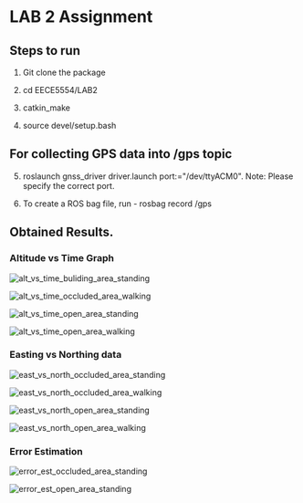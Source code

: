 # LAB 2 Assignment


## Steps to run

1) Git clone the package

2) cd EECE5554/LAB2

3) catkin_make

4) source devel/setup.bash

## For collecting GPS data into /gps topic

5) roslaunch gnss_driver driver.launch port:="/dev/ttyACM0". Note: Please specify the correct port.

6) To create a ROS bag file, run - rosbag record /gps

## Obtained Results.

### Altitude vs Time Graph

![alt_vs_time_buliding_area_standing](https://user-images.githubusercontent.com/122410344/220502598-f66030ed-7715-4a23-8464-46a225198a3a.png)

![alt_vs_time_occluded_area_walking](https://user-images.githubusercontent.com/122410344/220502620-580a96c0-2bf7-4699-9420-918225f826bc.png)

![alt_vs_time_open_area_standing](https://user-images.githubusercontent.com/122410344/220502640-dca7a62f-a475-45dd-bd30-606894961334.png)

![alt_vs_time_open_area_walking](https://user-images.githubusercontent.com/122410344/220502671-d59f3c53-0545-4a3f-be88-6bdfbd35d0ee.png)

### Easting vs Northing data

![east_vs_north_occluded_area_standing](https://user-images.githubusercontent.com/122410344/220502758-ca76bb9f-56a6-4594-8840-694be62805d0.png)

![east_vs_north_occluded_area_walking](https://user-images.githubusercontent.com/122410344/220502774-d68ed82f-d043-4742-abe2-40902a70894a.png)

![east_vs_north_open_area_standing](https://user-images.githubusercontent.com/122410344/220502783-4599bbd7-9bd1-4bbc-9b8c-6443d90b41b3.png)

![east_vs_north_open_area_walking](https://user-images.githubusercontent.com/122410344/220502803-f4d15f28-e375-420f-8446-ca13801682bb.png)

### Error Estimation

![error_est_occluded_area_standing](https://user-images.githubusercontent.com/122410344/220502853-1d4a9439-f2ad-4858-81e9-2b6dfe6c6b5d.png)

![error_est_open_area_standing](https://user-images.githubusercontent.com/122410344/220502890-32f4749c-7382-4b87-96ce-f4ae18e152a4.png)
